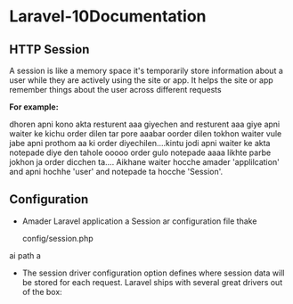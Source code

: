 # Laravel-10Documentation

## HTTP Session

A session is like a memory space it's temporarily store information about a user while they are actively using the site or app. It helps the site or app remember things about the user across different  requests

**For example:**

dhoren apni kono akta resturent aaa giyechen  and resturent aaa giye apni waiter ke kichu order dilen tar pore aaabar oorder dilen tokhon waiter vule jabe apni prothom aa ki order diyechilen....kintu jodi apni waiter ke akta notepade diye den tahole ooooo order gulo notepade aaaa likhte parbe  jokhon ja order dicchen ta.... Aikhane waiter hocche amader 'applilcation' and apni hochhe 'user' and notepade ta hocche 'Session'.

## Configuration 

 * Amader Laravel application a Session ar configuration file thake 

      config/session.php

  ai path a  


 * The session driver configuration option defines where session data will be stored for each request. Laravel ships with several great drivers out of the box:

   

